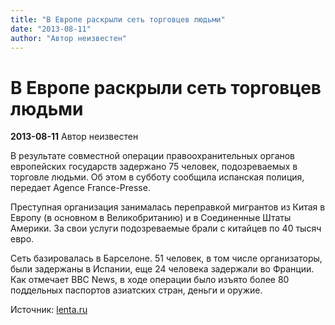 ```yaml
---
title: "В Европе раскрыли сеть торговцев людьми"
date: "2013-08-11"
author: "Автор неизвестен"
---
```


# В Европе раскрыли сеть торговцев людьми

**2013-08-11** Автор неизвестен

В результате совместной операции правоохранительных органов европейских государств задержано 75 человек, подозреваемых в торговле людьми. Об этом в субботу сообщила испанская полиция, передает Agence France-Presse.

Преступная организация занималась переправкой мигрантов из Китая в Европу (в основном в Великобританию) и в Соединенные Штаты Америки. За свои услуги подозреваемые брали с китайцев по 40 тысяч евро.

Сеть базировалась в Барселоне. 51 человек, в том числе организаторы, были задержаны в Испании, еще 24 человека задержали во Франции. Как отмечает BBC News, в ходе операции было изъято более 80 поддельных паспортов азиатских стран, деньги и оружие.

Источник: [lenta.ru ](http://lenta.ru/news/2013/08/10/ring/)